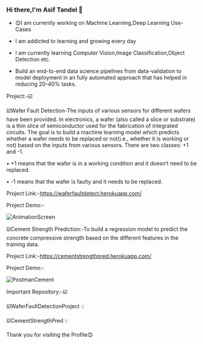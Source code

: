 ### Hi there,I'm Asif Tandel 👋

- :blush:I am currently working on Machine Learning,Deep Learning Use-Cases

- I am addicted to learning and growing every day

- I am currently learning Computer Vision,Image Classification,Object Detection etc.

- Build an end-to-end data science pipelines from data-validation to model deployment in an fully automated approach that has helped in reducing 20-40% tasks.



Project:-:ballot_box_with_check:

:ballot_box_with_check:Wafer Fault Detection-The inputs of various sensors for different wafers have been provided. In electronics, a wafer (also called a slice or substrate) is a thin slice of semiconductor used for the fabrication of integrated circuits. The goal is to build a machine learning model which predicts whether a wafer needs to be replaced or not(i.e., whether it is working or not) based on the inputs from various sensors. There are two classes: +1 and -1. 

•	+1 means that the wafer is in a working condition and it doesn’t need to be replaced.

•	-1 means that the wafer is faulty and it needs to be replaced. 

Project Link:-https://waferfaultdetect.herokuapp.com/

Project Demo:-

![AnimationScreen](https://user-images.githubusercontent.com/61505882/129244504-62d17250-c15f-45b0-a429-2ef61acd49d7.gif)

:ballot_box_with_check:Cement Strength Prediction:-To build a regression model to predict the concrete compressive strength based on the different features in the training data. 

Project Link:-https://cementstrengthpred.herokuapp.com/

Project Demo:-

![PostmanCement](https://user-images.githubusercontent.com/61505882/129244975-23376c9d-cafe-4f6c-9c52-e289a0609b74.gif)

Important Repository:-:ballot_box_with_check:

☑️WaferFaultDetectionProject ::

☑️CementStrengthPred  ::



Thank you for visiting the Profile:blush:









